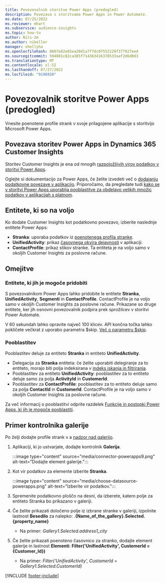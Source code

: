 ```yaml
---
title: Povezovalnik storitve Power Apps (predogled)
description: Povezava s storitvama Power Apps in Power Automate.
ms.date: 07/25/2022
ms.reviewer: mhart
ms.subservice: audience-insights
ms.topic: how-to
author: Nils-2m
ms.author: nikeller
manager: shellyha
ms.openlocfilehash: 8807e82e65ea20d1a7f7dc07552229f377927eed
ms.sourcegitcommit: 594081c82ca385f7143b3416378533aaf2d6d0d3
ms.translationtype: MT
ms.contentlocale: sl-SI
ms.lasthandoff: 07/27/2022
ms.locfileid: "9196920"
---
```

# <a name="power-apps-connector-preview"></a>Povezovalnik storitve Power Apps (predogled)

Vnesite poenotene profile strank v svoje prilagojene aplikacije s storitvijo Microsoft Power Apps.

## <a name="connect-power-apps-and-dynamics-365-customer-insights"></a>Povezava storitev Power Apps in Dynamics 365 Customer Insights

Storitev Customer Insights je ena od mnogih [razpoložljivih virov podatkov v storitvi Power Apps](/powerapps/maker/canvas-apps/working-with-data-sources).

Oglejte si dokumentacijo za Power Apps, če želite izvedeti več o [dodajanju podatkovne povezave v aplikacijo](/powerapps/maker/canvas-apps/add-data-connection). Priporočamo, da pregledate tudi [kako se v storitvi Power Apps uporablja pooblastitve za obdelavo velikih množic podatkov v aplikacijah s platnom](/powerapps/maker/canvas-apps/delegation-overview).

## <a name="available-entities"></a>Entitete, ki so na voljo

Ko dodate Customer Insights kot podatkovno povezavo, izberite naslednje entitete Power Apps:

- **Stranka**: uporaba podatkov iz [poenotenega profila stranke](customer-profiles.md).
- **UnifiedActivity**: prikaz [časovnega okvira dejavnosti](activities.md) v aplikaciji.
- **ContactProfile**: prikaz stikov stranke. Ta entiteta je na voljo samo v okoljih Customer Insights za poslovne račune.

## <a name="limitations"></a>Omejitve

### <a name="retrievable-entities"></a>Entitete, ki jih je mogoče pridobiti

S povezovalnikom Power Apps lahko pridobite le entitete **Stranka**, **UnifiedActivity**, **Segmenti** in **ContactProfile**. ContactProfile je na voljo samo v okoljih Customer Insights za poslovne račune. Prikazane so druge entitete, ker jih osnovni povezovalnik podpira prek sprožilcev v storitvi Power Automate.

V 60 sekundah lahko opravite največ 100 klicev. API končna točka lahko pokličete večkrat z uporabo parametra $skip. [Več o parametru $skip](/connectors/customerinsights/#get-items-from-an-entity).

### <a name="delegation"></a>Pooblastitev

Pooblastitev deluje za entiteto **Stranka** in entiteto **UnifiedActivity**.

- Delegacija za **Stranka** entiteta: če želite uporabiti delegiranje za to entiteto, morajo biti polja indeksirana v [indeks iskanja in filtriranja](search-filter-index.md).  
- Pooblastitev za entiteto **UnifiedActivity**: pooblastitev za to entiteto deluje samo za polja **ActivityId** in **CustomerId**.  
- Pooblastitev za **ContactProfile**: pooblastitev za to entiteto deluje samo za polja **ContactId** in **CustomerId**. ContactProfile je na voljo samo v okoljih Customer Insights za poslovne račune.

Za več informacij o pooblastitvi odprite razdelek [Funkcije in postopki Power Apps, ki jih je mogoče pooblastiti](/powerapps/maker/canvas-apps/delegation-overview).

## <a name="example-gallery-control"></a>Primer kontrolnika galerije

Po želji dodajte profile strank v a [nadzor nad galerijo](/powerapps/maker/canvas-apps/add-gallery).

1. Aplikaciji, ki jo ustvarjate, dodajte kontrolnik **Galerija**.
  
   :::image type="content" source="media/connector-powerapps9.png" alt-text="Dodajte element galerije.":::

1. Kot vir podatkov za elemente izberite **Stranka**.

   :::image type="content" source="media/choose-datasource-powerapps.png" alt-text="Izberite vir podatkov.":::

1. Spremenite podatkovno ploščo na desni, da izberete, katero polje za entiteto Stranka bo prikazano v galeriji.

1. Če želite prikazati določeno polje iz izbrane stranke v galeriji, izpolnite lastnost **Besedilo** za nalepko: .**{Name_of_the_gallery}.Selected.{property_name}**  
    - Na primer: _Gallery1.Selected.address1_city_

1. Če želite prikazati poenoteno časovnico za stranko, dodajte element galerije in lastnost **Elementi**: **Filter('UnifiedActivity', CustomerId = {Customer_Id})**  
    - Na primer: _Filter('UnifiedActivity', CustomerId = Gallery1.Selected.CustomerId)_

[!INCLUDE [footer-include](includes/footer-banner.md)]
